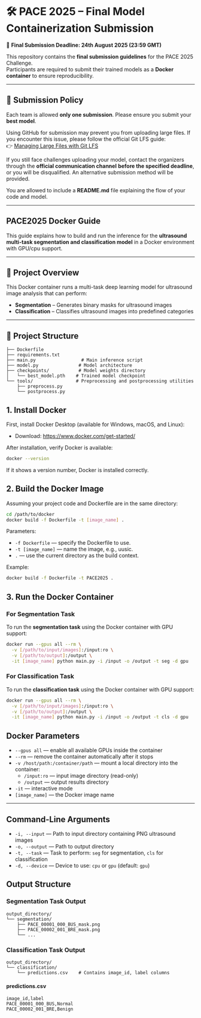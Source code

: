 # 🛠️ PACE 2025 – Final Model Containerization Submission  

📅 **Final Submission Deadline: 24th August 2025 (23:59 GMT)**  

This repository contains the **final submission guidelines** for the PACE 2025 Challenge.  
Participants are required to submit their trained models as a **Docker container** to ensure reproducibility.  

---
## 📜 Submission Policy  

Each team is allowed **only one submission**. Please ensure you submit your **best model**.  

Using GitHub for submission may prevent you from uploading large files. If you encounter this issue, please follow the official Git LFS guide:  
👉 [Managing Large Files with Git LFS](https://docs.github.com/en/repositories/working-with-files/managing-large-files/installing-git-large-file-storage)  

If you still face challenges uploading your model, contact the organizers through the **official communication channel** **before the specified deadline**, or you will be disqualified. An alternative submission method will be provided.

You are allowed to include a **README.md** file explaining the flow of your code and model.

---

## PACE2025 Docker Guide

This guide explains how to build and run the inference for the **ultrasound multi-task segmentation and classification model** in a Docker environment with GPU/cpu support.

---

## 📌 Project Overview

This Docker container runs a multi-task deep learning model for ultrasound image analysis that can perform:

- **Segmentation** – Generates binary masks for ultrasound images  
- **Classification** – Classifies ultrasound images into predefined categories  
---

## 📂 Project Structure
```
├── Dockerfile
├── requirements.txt
├── main.py                 # Main inference script
├── model.py               # Model architecture
├── checkpoints/           # Model weights directory
│   └── best_model.pth    # Trained model checkpoint
└── tools/                # Preprocessing and postprocessing utilities
    ├── preprocess.py
    └── postprocess.py
```

## 1. Install Docker
First, install Docker Desktop (available for Windows, macOS, and Linux):

- Download: https://www.docker.com/get-started/

After installation, verify Docker is available:

```sh
docker --version
```
If it shows a version number, Docker is installed correctly.

## 2. Build the Docker Image
Assuming your project code and Dockerfile are in the same directory:

```sh
cd /path/to/docker
docker build -f Dockerfile -t [image_name] .
```

Parameters:
- `-f Dockerfile` — specify the Dockerfile to use.
- `-t [image_name]` — name the image, e.g., uusic.
- `.` — use the current directory as the build context.

Example:
```sh
docker build -f Dockerfile -t PACE2025 .
```

## 3. Run the Docker Container
### For Segmentation Task

To run the **segmentation task** using the Docker container with GPU support:

```sh
docker run --gpus all --rm \
  -v [/path/to/input/images]:/input:ro \
  -v [/path/to/output]:/output \
  -it [image_name] python main.py -i /input -o /output -t seg -d gpu
```
### For Classification Task

To run the **classification task** using the Docker container with GPU support:

```sh
docker run --gpus all --rm \
  -v [/path/to/input/images]:/input:ro \
  -v [/path/to/output]:/output \
  -it [image_name] python main.py -i /input -o /output -t cls -d gpu
```

## Docker Parameters

- `--gpus all` — enable all available GPUs inside the container  
- `--rm` — remove the container automatically after it stops  
- `-v /host/path:/container/path` — mount a local directory into the container:  
  - `/input:ro` — input image directory (read-only)  
  - `/output` — output results directory  
- `-it` — interactive mode  
- `[image_name]` — the Docker image name  

---

## Command-Line Arguments

- `-i, --input` — Path to input directory containing PNG ultrasound images  
- `-o, --output` — Path to output directory  
- `-t, --task` — Task to perform: `seg` for segmentation, `cls` for classification  
- `-d, --device` — Device to use: `cpu` or `gpu` (default: `gpu`)  

## Output Structure

### Segmentation Task Output
```
output_directory/
└── segmentation/
    ├── PACE_00001_000_BUS_mask.png
    ├── PACE_00002_001_BRE_mask.png
    └── ...
```

### Classification Task Output
```
output_directory/
└── classification/
    └── predictions.csv    # Contains image_id, label columns
```
#### predictions.csv
```
image_id,label
PACE_00001_000_BUS,Normal
PACE_00002_001_BRE,Benign
```